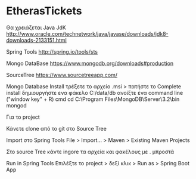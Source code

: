 # EtherasTickets

Θα χρειάζεται
Java JdK
http://www.oracle.com/technetwork/java/javase/downloads/jdk8-downloads-2133151.html

Spring Tools
http://spring.io/tools/sts

Mongo DataBase
https://www.mongodb.org/downloads#production

SourceTree
https://www.sourcetreeapp.com/


Mongo Database Install
τρέξετε το αρχείο .msi > πατήστε το Complete install
δημιουργήστε ενα φάκελο C:/data/db
ανοίξτε ένα command line ("window key" + R)  cmd
cd C:\\Program Files\\MongoDB\\Server\\3.2\\bin
mongod

Για το project

Κάνετε clone από το git στο Source Tree

Import στο Spring Tools
File > Import... > Maven > Existing Maven Projects

Στο source Tree κάντε ingore τα αρχεία και φακέλους με . μπροστά


Run in Spring Tools
Επιλέξτε το project > δεξί κλικ > Run as > Spring Boot App


